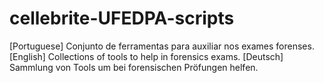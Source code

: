 # cellebrite-UFEDPA-scripts
[Portuguese] Conjunto de ferramentas para auxiliar nos exames forenses. [English] Collections of tools to help in forensics exams. [Deutsch] Sammlung von Tools um bei forensischen  Pröfungen helfen.
